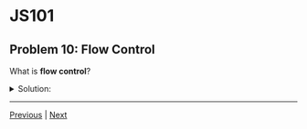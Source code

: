 # JS101
## Problem 10: Flow Control

What is **flow control**?

<details>
<summary>Solution:</summary>

When writing programs, you want your data to take the correct path. You want it to turn left or right, up, down, reverse, or proceed straight ahead when it's supposed to. We call this **flow control**.

</details>

---

[Previous](009.md) | [Next](011.md)


